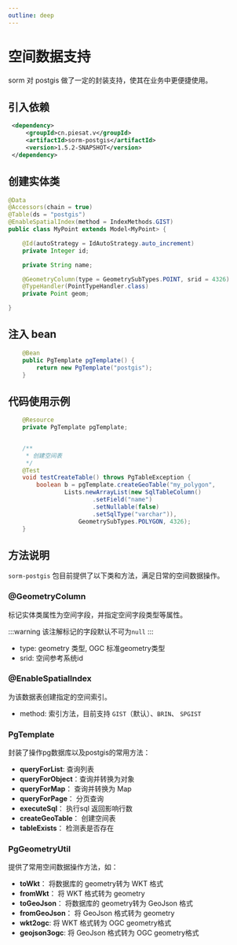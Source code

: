 ```yaml
---
outline: deep
---
```


# 空间数据支持

sorm 对 postgis 做了一定的封装支持，使其在业务中更便捷使用。

## 引入依赖

```xml
 <dependency>
     <groupId>cn.piesat.v</groupId>
     <artifactId>sorm-postgis</artifactId>
     <version>1.5.2-SNAPSHOT</version>
 </dependency>
```

## 创建实体类

```java {3,4,12-14}
@Data
@Accessors(chain = true)
@Table(ds = "postgis")
@EnableSpatialIndex(method = IndexMethods.GIST)
public class MyPoint extends Model<MyPoint> {

    @Id(autoStrategy = IdAutoStrategy.auto_increment)
    private Integer id;

    private String name;

    @GeometryColumn(type = GeometrySubTypes.POINT, srid = 4326)
    @TypeHandler(PointTypeHandler.class)
    private Point geom;

}
```

## 注入 bean

```java
    @Bean
    public PgTemplate pgTemplate() {
        return new PgTemplate("postgis");
    }
```

## 代码使用示例

```java
    @Resource
    private PgTemplate pgTemplate;


    /**
     * 创建空间表
     */
    @Test
    void testCreateTable() throws PgTableException {
        boolean b = pgTemplate.createGeoTable("my_polygon",
                Lists.newArrayList(new SqlTableColumn()
                        .setField("name")
                        .setNullable(false)
                        .setSqlType("varchar")), 
                    GeometrySubTypes.POLYGON, 4326);
    }
```

## 方法说明
`sorm-postgis` 包目前提供了以下类和方法，满足日常的空间数据操作。

### @GeometryColumn

标记实体类属性为空间字段，并指定空间字段类型等属性。

:::warning
该注解标记的字段默认不可为`null`
:::

- type: geometry 类型, OGC 标准geometry类型
- srid: 空间参考系统id


### @EnableSpatialIndex

为该数据表创建指定的空间索引。

- method: 索引方法，目前支持 `GIST`（默认）、`BRIN`、 `SPGIST` 


### PgTemplate
封装了操作pg数据库以及postgis的常用方法：

- **queryForList**: 查询列表
- **queryForObject**：查询并转换为对象
- **queryForMap**： 查询并转换为 Map
- **queryForPage**： 分页查询
- **executeSql**： 执行sql 返回影响行数
- **createGeoTable**： 创建空间表
- **tableExists**： 检测表是否存在



### PgGeometryUtil

提供了常用空间数据操作方法，如：

- **toWkt**： 将数据库的 geometry转为 WKT 格式
- **fromWkt**： 将 WKT 格式转为 geometry
- **toGeoJson**： 将数据库的 geometry转为 GeoJson 格式
- **fromGeoJson**： 将 GeoJson 格式转为 geometry
- **wkt2ogc**: 将 WKT 格式转为 OGC geometry格式
- **geojson3ogc**: 将 GeoJson 格式转为 OGC geometry格式

